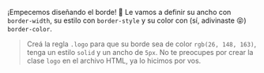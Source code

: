 ¡Empecemos diseñando el borde! :black_square_button: Le vamos a definir su ancho con `border-width`, su estilo con `border-style` y su color con (sí, adivinaste :stuck_out_tongue_closed_eyes:) `border-color`.

> Creá la regla `.logo` para que su borde sea de color `rgb(26, 148, 163)`, tenga un estilo `solid` y un ancho de `5px`. No te preocupes por crear la clase `logo` en el archivo HTML, ya lo hicimos por vos.
